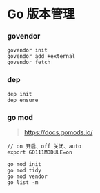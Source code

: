 # Go 版本管理


### govendor

```
govendor init
govendor add +external
govendor fetch
```

### dep


```
dep init
dep ensure

```

### go mod

> https://docs.gomods.io/

```
// on 开启、off 关闭、auto
export GO111MODULE=on

go mod init
go mod tidy
go mod vendor
go list -m

```
